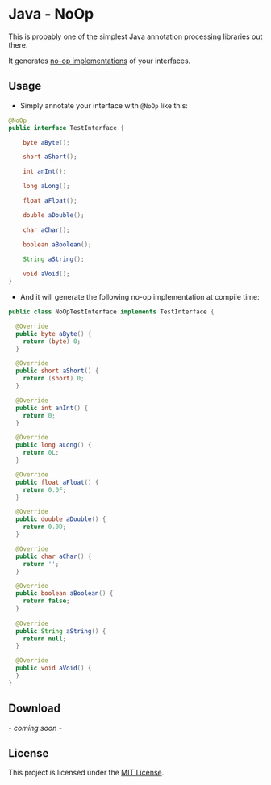 Java - NoOp
===========
This is probably one of the simplest Java annotation processing libraries out there.

It generates [no-op implementations](https://en.wikipedia.org/wiki/NOP) of your interfaces. 

Usage
-----
* Simply annotate your interface with `@NoOp` like this:

```java
@NoOp
public interface TestInterface {

    byte aByte();

    short aShort();

    int anInt();

    long aLong();

    float aFloat();

    double aDouble();

    char aChar();

    boolean aBoolean();
    
    String aString();

    void aVoid();
}
```

* And it will generate the following no-op implementation at compile time:

```java
public class NoOpTestInterface implements TestInterface {

  @Override
  public byte aByte() {
    return (byte) 0;
  }

  @Override
  public short aShort() {
    return (short) 0;
  }

  @Override
  public int anInt() {
    return 0;
  }

  @Override
  public long aLong() {
    return 0L;
  }

  @Override
  public float aFloat() {
    return 0.0F;
  }

  @Override
  public double aDouble() {
    return 0.0D;
  }

  @Override
  public char aChar() {
    return ' ';
  }

  @Override
  public boolean aBoolean() {
    return false;
  }
  
  @Override
  public String aString() {
    return null;
  }

  @Override
  public void aVoid() {
  }
}
```

Download
--------

*- coming soon -*

License
-------
This project is licensed under the [MIT License](https://raw.githubusercontent.com/jenzz/Java-NoOp/master/LICENSE).